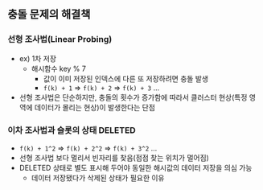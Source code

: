 ## 충돌 문제의 해결책

### 선형 조사법(Linear Probing)

- ex) 1차 저장
  - 해시함수 key % 7
    - 값이 이미 저장된 인덱스에 다른 또 저장하려면 충돌 발생
    - `f(k) + 1` => `f(k) + 2` => `f(k) + 3` ...
- 선형 조사법은 단순하지만, 충돌의 횟수가 증가함에 따라서 클러스터 현상(특정 영역에 데이터가 몰리는 현상)이 발생한다는 단점

### 이차 조사법과 슬롯의 상태 DELETED

- `f(k) + 1^2` => `f(k) + 2^2` => `f(k) + 3^2` ...
- 선형 조사법 보다 멀리서 빈자리를 찾음(점점 찾는 위치가 멀어짐)
- DELETED 상태로 별도 표시해 두어야 동일한 해시값의 데이터 저장을 의심 가능
  - 데이터 저장됐다가 삭제된 상태가 필요한 이유
